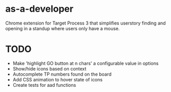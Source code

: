 as-a-developer
==============

Chrome extension for Target Process 3 that simplifies userstory finding
and opening in a standup where users only have a mouse.

TODO
==============
 * Make 'highlight GO button at n chars' a configurable value in options
 * Show/hide icons based on context
 * Autocomplete TP numbers found on the board
 * Add CSS animation to hover state of icons
 * Create tests for aad functions
